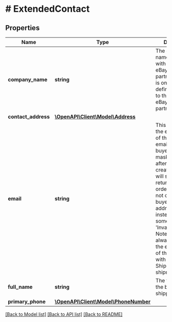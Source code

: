 # # ExtendedContact

## Properties

Name | Type | Description | Notes
------------ | ------------- | ------------- | -------------
**company_name** | **string** | The company name associated with the buyer or eBay shipping partner. This field is only returned if defined/applicable to the buyer or eBay shipping partner. | [optional] 
**contact_address** | [**\OpenAPI\Client\Model\Address**](Address.md) |  | [optional] 
**email** | **string** | This field shows the email address of the buyer. The email address of a buyer will be masked 14 days after order creation. This field will still be returned for the order, but it will not contain the buyer&#39;s email address, but instead, something like &#39;Invalid Request&#39;. Note: This field always contains the email address of the buyer even with a Global Shipping Program shipment. | [optional] 
**full_name** | **string** | The full name of the buyer or eBay shipping partner. | [optional] 
**primary_phone** | [**\OpenAPI\Client\Model\PhoneNumber**](PhoneNumber.md) |  | [optional] 

[[Back to Model list]](../../README.md#documentation-for-models) [[Back to API list]](../../README.md#documentation-for-api-endpoints) [[Back to README]](../../README.md)


